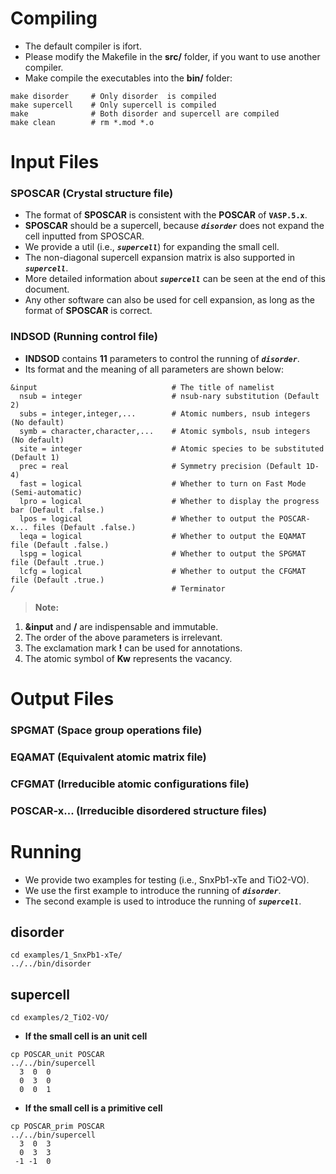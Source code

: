 # Compiling
- The default compiler is ifort.
- Please modify the Makefile in the **src/** folder, if you want to use another compiler.
- Make compile the executables into the **bin/** folder:
```
make disorder     # Only disorder  is compiled
make supercell    # Only supercell is compiled
make              # Both disorder and supercell are compiled
make clean        # rm *.mod *.o
```


# Input Files

### SPOSCAR (Crystal structure file)
- The format of **SPOSCAR** is consistent with the **POSCAR** of **`VASP.5.x`**.
- **SPOSCAR** should be a supercell, because ***`disorder`*** does not expand the cell inputted from SPOSCAR.
- We provide a util (i.e., ***`supercell`***) for expanding the small cell.
- The non-diagonal supercell expansion matrix is also supported in ***`supercell`***.
- More detailed information about ***`supercell`*** can be seen at the end of this document.
- Any other software can also be used for cell expansion, as long as the format of **SPOSCAR** is correct.


### INDSOD (Running control file)
- **INDSOD** contains **11** parameters to control the running of ***`disorder`***.
- Its format and the meaning of all parameters are shown below:

```
&input                              # The title of namelist
  nsub = integer                    # nsub-nary substitution (Default 2)
  subs = integer,integer,...        # Atomic numbers, nsub integers (No default)
  symb = character,character,...    # Atomic symbols, nsub integers (No default)
  site = integer                    # Atomic species to be substituted (Default 1)
  prec = real                       # Symmetry precision (Default 1D-4)
  fast = logical                    # Whether to turn on Fast Mode (Semi-automatic)
  lpro = logical                    # Whether to display the progress bar (Default .false.)
  lpos = logical                    # Whether to output the POSCAR-x... files (Default .false.)
  leqa = logical                    # Whether to output the EQAMAT file (Default .false.)
  lspg = logical                    # Whether to output the SPGMAT file (Default .true.)
  lcfg = logical                    # Whether to output the CFGMAT file (Default .true.)
/                                   # Terminator
```
>**Note:**  
1. **&input** and **/** are indispensable and immutable.  
2. The order of the above parameters is irrelevant.  
3. The exclamation mark **!** can be used for annotations.  
4. The atomic symbol of **Kw** represents the vacancy.



# Output Files

### SPGMAT (Space group operations file)
### EQAMAT (Equivalent atomic matrix file)
### CFGMAT (Irreducible atomic configurations file)
### POSCAR-x... (Irreducible disordered structure files)



# Running
- We provide two examples for testing (i.e., SnxPb1-xTe and TiO2-VO).
- We use the first example to introduce the running of ***`disorder`***.
- The second example is used to introduce the running of ***`supercell`***.

## disorder

```
cd examples/1_SnxPb1-xTe/
../../bin/disorder
```

## supercell

```
cd examples/2_TiO2-VO/
```

- **If the small cell is an unit cell**

```
cp POSCAR_unit POSCAR
../../bin/supercell
  3  0  0
  0  3  0
  0  0  1
```
- **If the small cell is a primitive cell**

```
cp POSCAR_prim POSCAR
../../bin/supercell
  3  0  3
  0  3  3
 -1 -1  0
```
